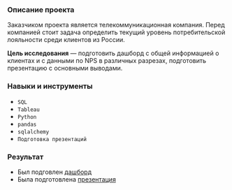 ### Описание проекта

Заказчиком проекта является телекоммуникационная компания. Перед компанией стоит задача определить текущий уровень потребительской лояльности среди клиентов из России.

**Цель исследования** — подготовить дашборд с общей информацией о клиентах и с данными по NPS в различных разрезах, подготовить презентацию с основными выводами.

### Навыки и инструменты

- `SQL`
- `Tableau`
- `Python`
- `pandas`
- `sqlalchemy`
- `Подготовка презентаций`

### Результат

- Был подговлен [дашборд](https://public.tableau.com/views/nps_project/1?:language=en-US&publish=yes&:display_count=n&:origin=viz_share_link)
- Была подготовлена [презентация](https://drive.google.com/file/d/1APB-suqL98g9wdb1FW5zhZVIx7LV8dw5/view?usp=sharing) 
